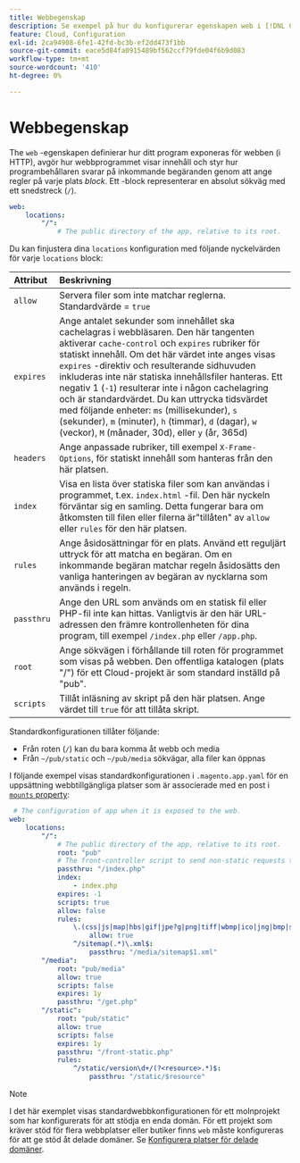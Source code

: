 ```yaml
---
title: Webbegenskap
description: Se exempel på hur du konfigurerar egenskapen web i [!DNL Commerce] programkonfigurationsfil.
feature: Cloud, Configuration
exl-id: 2ca94908-6fe1-42fd-bc3b-ef2dd473f1bb
source-git-commit: eace5d84fa0915489bf562ccf79fde04f6b9d083
workflow-type: tm+mt
source-wordcount: '410'
ht-degree: 0%

---
```


# Webbegenskap

The `web` -egenskapen definierar hur ditt program exponeras för webben (i HTTP), avgör hur webbprogrammet visar innehåll och styr hur programbehållaren svarar på inkommande begäranden genom att ange regler på varje plats _block_. Ett -block representerar en absolut sökväg med ett snedstreck (`/`).

```yaml
web:
    locations:
        "/":
            # The public directory of the app, relative to its root.
```

Du kan finjustera dina `locations` konfiguration med följande nyckelvärden för varje `locations` block:

| Attribut | Beskrivning |
| :--- | :--- |
| `allow` | Servera filer som inte matchar reglerna. Standardvärde = `true` |
| `expires` | Ange antalet sekunder som innehållet ska cachelagras i webbläsaren. Den här tangenten aktiverar `cache-control` och `expires` rubriker för statiskt innehåll. Om det här värdet inte anges visas `expires` -direktiv och resulterande sidhuvuden inkluderas inte när statiska innehållsfiler hanteras. Ett negativ 1 (`-1`) resulterar inte i någon cachelagring och är standardvärdet. Du kan uttrycka tidsvärdet med följande enheter:  `ms` (millisekunder), `s` (sekunder), `m` (minuter), `h` (timmar), `d` (dagar), `w` (veckor), `M` (månader, 30d), eller `y` (år, 365d) |
| `headers` | Ange anpassade rubriker, till exempel `X-Frame-Options`, för statiskt innehåll som hanteras från den här platsen. |
| `index` | Visa en lista över statiska filer som kan användas i programmet, t.ex. `index.html` -fil. Den här nyckeln förväntar sig en samling. Detta fungerar bara om åtkomsten till filen eller filerna är&quot;tillåten&quot; av `allow` eller `rules` för den här platsen. |
| `rules` | Ange åsidosättningar för en plats. Använd ett reguljärt uttryck för att matcha en begäran. Om en inkommande begäran matchar regeln åsidosätts den vanliga hanteringen av begäran av nycklarna som används i regeln. |
| `passthru` | Ange den URL som används om en statisk fil eller PHP-fil inte kan hittas. Vanligtvis är den här URL-adressen den främre kontrollenheten för dina program, till exempel `/index.php` eller `/app.php`. |
| `root` | Ange sökvägen i förhållande till roten för programmet som visas på webben. Den offentliga katalogen (plats &quot;/&quot;) för ett Cloud-projekt är som standard inställd på &quot;pub&quot;. |
| `scripts` | Tillåt inläsning av skript på den här platsen. Ange värdet till `true` för att tillåta skript. |

Standardkonfigurationen tillåter följande:

- Från roten (`/`) kan du bara komma åt webb och media
- Från `~/pub/static` och `~/pub/media` sökvägar, alla filer kan öppnas

I följande exempel visas standardkonfigurationen i `.magento.app.yaml` för en uppsättning webbtillgängliga platser som är associerade med en post i  [`mounts` property](properties.md#mounts):

```yaml
 # The configuration of app when it is exposed to the web.
web:
    locations:
        "/":
            # The public directory of the app, relative to its root.
            root: "pub"
            # The front-controller script to send non-static requests to.
            passthru: "/index.php"
            index:
                - index.php
            expires: -1
            scripts: true
            allow: false
            rules:
                \.(css|js|map|hbs|gif|jpe?g|png|tiff|wbmp|ico|jng|bmp|svgz|midi?|mp?ga|mp2|mp3|m4a|ra|weba|3gpp?|mp4|mpe?g|mpe|ogv|mov|webm|flv|mng|asx|asf|wmv|avi|ogx|swf|jar|ttf|eot|woff|otf|html?)$:
                    allow: true
                ^/sitemap(.*)\.xml$:
                    passthru: "/media/sitemap$1.xml"
        "/media":
            root: "pub/media"
            allow: true
            scripts: false
            expires: 1y
            passthru: "/get.php"
        "/static":
            root: "pub/static"
            allow: true
            scripts: false
            expires: 1y
            passthru: "/front-static.php"
            rules:
                ^/static/version\d+/(?<resource>.*)$:
                    passthru: "/static/$resource"
```

>[!NOTE]
>
>I det här exemplet visas standardwebbkonfigurationen för ett molnprojekt som har konfigurerats för att stödja en enda domän. För ett projekt som kräver stöd för flera webbplatser eller butiker finns `web` måste konfigureras för att ge stöd åt delade domäner. Se [Konfigurera platser för delade domäner](../store/multiple-sites.md#configure-locations-for-shared-domains).
